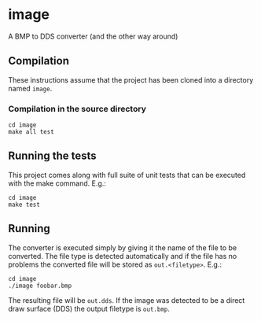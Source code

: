 # image

A BMP to DDS converter (and the other way around)

## Compilation

These instructions assume that the project has been
cloned into a directory named `image`.

### Compilation in the source directory

    cd image
    make all test

## Running the tests

This project comes along with full suite of unit tests
that can be executed with the make command. E.g.:

    cd image
    make test

## Running

The converter is executed simply by giving it the name
of the file to be converted. The file type is detected
automatically and if the file has no problems the converted
file will be stored as `out.<filetype>`. E.g.:

    cd image
    ./image foobar.bmp

The resulting file will be `out.dds`. If the image was
detected to be a direct draw surface (DDS) the output filetype
is `out.bmp`.
